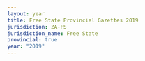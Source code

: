 ```yaml
---
layout: year
title: Free State Provincial Gazettes 2019
jurisdiction: ZA-FS
jurisdiction_name: Free State
provincial: true
year: "2019"
---
```


